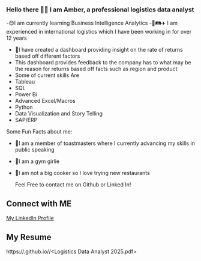 ### Hello there 👋🏽 I am Amber, a professional logistics data analyst

-😊I am currently learning Business Intelligence Analytics
-🚄🛤️✈️ I am experienced in international logistics which I have been working in for over 12 years
- 🦾I have created a dashboard providing insight on the rate of returns based off different factors
- This  dashboard provides feedback to the company has to what may be the reason for returns based off facts such as region and product
- Some of current skills Are
- Tableau
- SQL
- Power Bi
- Advanced Excel/Macros
- Python
- Data Visualization and Story Telling  
- SAP/ERP




Some Fun Facts about me:
- 🦋I am a member of toastmasters where I currently advancing my skills in public speaking
- 🤸I am a gym girlie
- 🤭I am not a big cooker so I love trying new restaurants

  Feel Free to contact me on Github or Linked In! 
## Connect with ME 
[My LinkedIn Profile](https://www.linkedin.com/in/amber-grice-rudisell)

## My Resume
https://<Arudisell25>.github.io/<Arudisell25>/<Logistics Data Analyst 2025.pdf>
